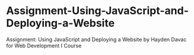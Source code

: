 # Assignment-Using-JavaScript-and-Deploying-a-Website
Assignment: Using JavaScript and Deploying a Website by Hayden Davac for Web Development I Course
